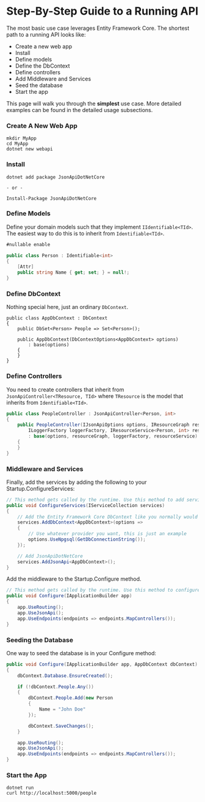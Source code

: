 # Step-By-Step Guide to a Running API

The most basic use case leverages Entity Framework Core.
The shortest path to a running API looks like:

- Create a new web app
- Install
- Define models
- Define the DbContext
- Define controllers
- Add Middleware and Services
- Seed the database
- Start the app

This page will walk you through the **simplest** use case. More detailed examples can be found in the detailed usage subsections.

### Create A New Web App

```
mkdir MyApp
cd MyApp
dotnet new webapi
```

### Install

```
dotnet add package JsonApiDotNetCore

- or -

Install-Package JsonApiDotNetCore
```

### Define Models

Define your domain models such that they implement `IIdentifiable<TId>`.
The easiest way to do this is to inherit from `Identifiable<TId>`.

```c#
#nullable enable

public class Person : Identifiable<int>
{
    [Attr]
    public string Name { get; set; } = null!;
}
```

### Define DbContext

Nothing special here, just an ordinary `DbContext`.

```
public class AppDbContext : DbContext
{
    public DbSet<Person> People => Set<Person>();

    public AppDbContext(DbContextOptions<AppDbContext> options)
        : base(options)
    {
    }
}
```

### Define Controllers

You need to create controllers that inherit from `JsonApiController<TResource, TId>`
where `TResource` is the model that inherits from `Identifiable<TId>`.

```c#
public class PeopleController : JsonApiController<Person, int>
{
    public PeopleController(IJsonApiOptions options, IResourceGraph resourceGraph,
        ILoggerFactory loggerFactory, IResourceService<Person, int> resourceService)
        : base(options, resourceGraph, loggerFactory, resourceService)
    {
    }
}
```

### Middleware and Services

Finally, add the services by adding the following to your Startup.ConfigureServices:

```c#
// This method gets called by the runtime. Use this method to add services to the container.
public void ConfigureServices(IServiceCollection services)
{
    // Add the Entity Framework Core DbContext like you normally would
    services.AddDbContext<AppDbContext>(options =>
    {
        // Use whatever provider you want, this is just an example
        options.UseNpgsql(GetDbConnectionString());
    });

    // Add JsonApiDotNetCore
    services.AddJsonApi<AppDbContext>();
}
```

Add the middleware to the Startup.Configure method.

```c#
// This method gets called by the runtime. Use this method to configure the HTTP request pipeline.
public void Configure(IApplicationBuilder app)
{
    app.UseRouting();
    app.UseJsonApi();
    app.UseEndpoints(endpoints => endpoints.MapControllers());
}
```

### Seeding the Database

One way to seed the database is in your Configure method:

```c#
public void Configure(IApplicationBuilder app, AppDbContext dbContext)
{
    dbContext.Database.EnsureCreated();

    if (!dbContext.People.Any())
    {
        dbContext.People.Add(new Person
        {
            Name = "John Doe"
        });

        dbContext.SaveChanges();
    }

    app.UseRouting();
    app.UseJsonApi();
    app.UseEndpoints(endpoints => endpoints.MapControllers());
}
```

### Start the App

```
dotnet run
curl http://localhost:5000/people
```
